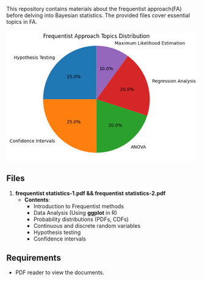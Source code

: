 

This repository contains materials about the frequentist approach(FA) before delving into Bayesian statistics. The provided files cover essential topics in FA.

![Bayesian-Statistics](./fa.png)

## Files

1. **frequentist statistics-1.pdf && frequentist statistics-2.pdf**
   - **Contents**:
     - Introduction to Frequentist methods
     - Data Analysis (Using **ggplot** in R)
     - Probability distributions (PDFs, CDFs)
     - Continuous and discrete random variables
     - Hypothesis testing
     - Confidence intervals

## Requirements

- PDF reader to view the documents.

